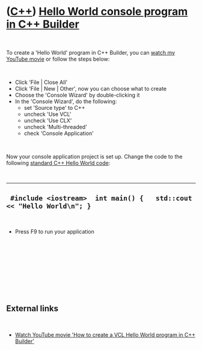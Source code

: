 
 

 

 

 

 

([C++](Cpp.md)) [Hello World console program in C++ Builder](CppBuilderHelloWorld.md)
=======================================================================================

 

To create a 'Hello World' program in C++ Builder, you can [watch my
YouTube movie](http://youtube.com/watch?v=gBvtEG67NWw) or follow the
steps below:

 

-   Click 'File | Close All'
-   Click 'File | New | Other', now you can choose what to create
-   Choose the 'Console Wizard' by double-clicking it
-   In the 'Console Wizard', do the following:
    -   set 'Source type' to C++
    -   uncheck 'Use VCL'
    -   uncheck 'Use CLX'
    -   uncheck 'Multi-threaded'
    -   check 'Console Application'

 

Now your console application project is set up. Change the code to the
following [standard C++ Hello World code](CppHelloWorld.md):

 

  ------------------------------------------------------------------------
  ` #include <iostream>  int main() {   std::cout << "Hello World\n"; }`
  ------------------------------------------------------------------------

 

-   Press F9 to run your application

 

 

 

 

 

External links
--------------

 

-   [Watch YouTube movie 'How to create a VCL Hello World program in C++
    Builder'](http://youtube.com/watch?v=gBvtEG67NWw)

 

 

 

 

 

 


